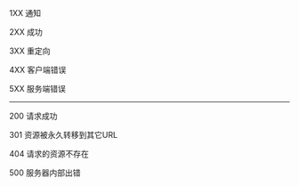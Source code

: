 1XX   通知
 
2XX   成功

3XX   重定向

4XX   客户端错误

5XX   服务端错误

-----------------------------------------------------------------------------------------------------

200  请求成功

301  资源被永久转移到其它URL

404  请求的资源不存在

500  服务器内部出错
